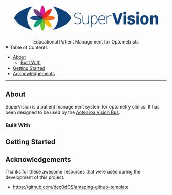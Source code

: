 <h1 align="center">
  <a href="https://github.com/University-of-Auckland-SOFTENG761/project-team-1">
    <img src="docs/images/logo.svg" alt="SuperVision" width="450">
  </a>
</h1>

<div align="center">
  Educational Patient Management for Optometrists
</div>

<details open="open">
<summary>Table of Contents</summary>

- [About](#about)
    - [Built With](#built-with)
- [Getting Started](#getting-started)
- [Acknowledgements](#acknowledgements)

</details>

---

## About
SuperVision is a patient management system for optometry clinics. 
It has been designed to be used by the [Aotearoa Vision Bus](https://communityeyehealth.auckland.ac.nz/our-research/vision-bus-aotearoa/).

### Built With

## Getting Started

## Acknowledgements

Thanks for these awesome resources that were used during the development of this project.

- <https://github.com/dec0dOS/amazing-github-template>

